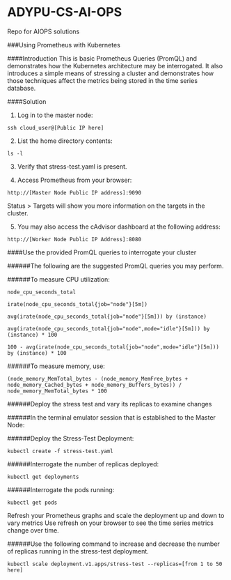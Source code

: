 # ADYPU-CS-AI-OPS
Repo for AIOPS solutions

###Using Prometheus with Kubernetes

####Introduction
This is basic Prometheus Queries (PromQL) and demonstrates how the Kubernetes architecture may be interrogated. It also introduces a simple means of stressing a cluster and demonstrates how those techniques affect the metrics being stored in the time series database.

####Solution

1. Log in to the master node:

``
ssh cloud_user@[Public IP here]
``

2. List the home directory contents:

``
 ls -l
``

3. Verify that stress-test.yaml is present.


4. Access Prometheus from your browser:

``
 http://[Master Node Public IP address]:9090
``

Status > Targets will show you more information on the targets in the cluster.


5. You may also access the cAdvisor dashboard at the following address:

``
 http://[Worker Node Public IP Address]:8080
``

####Use the provided PromQL queries to interrogate your cluster

######The following are the suggested PromQL queries you may perform.

######To measure CPU utilization:

``
node_cpu_seconds_total
``

``
irate(node_cpu_seconds_total{job="node"}[5m])
``

``
avg(irate(node_cpu_seconds_total{job="node"}[5m])) by (instance)
``

``
avg(irate(node_cpu_seconds_total{job="node",mode="idle"}[5m])) by (instance) * 100
``

``
100 - avg(irate(node_cpu_seconds_total{job="node",mode="idle"}[5m])) by (instance) * 100
``

######To measure memory, use:

``
(node_memory_MemTotal_bytes - (node_memory_MemFree_bytes + node_memory_Cached_bytes + node_memory_Buffers_bytes)) / node_memory_MemTotal_bytes * 100
``

######Deploy the stress test and vary its replicas to examine changes

######In the terminal emulator session that is established to the Master Node:

######Deploy the Stress-Test Deployment:

``
 kubectl create -f stress-test.yaml
``

######Interrogate the number of replicas deployed:

``
 kubectl get deployments
``

######Interrogate the pods running:

``
 kubectl get pods
``

Refresh your Prometheus graphs and scale the deployment up and down to vary metrics
Use refresh on your browser to see the time series metrics change over time.

######Use the following command to increase and decrease the number of replicas running in the stress-test deployment.

``
 kubectl scale deployment.v1.apps/stress-test --replicas=[from 1 to 50 here]
``
